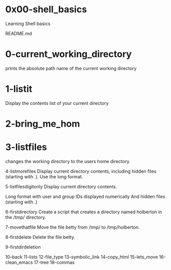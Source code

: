 # 0x00-shell_basics

Learning Shell basics

README.md

# 0-current_working_directory
prints the absolute path name of the current working directory


# 1-listit
Display the contents list of your current directory
# 2-bring_me_hom

# 3-listfiles
changes the working directory to the users home directory.


4-listmorefiles
Display current directory contents, including hidden files (starting with .). Use the long format.

5-listfilesdigitonly
Display current directory contents.

Long format
with user and group IDs displayed numerically
And hidden files (starting with .)

6-firstdirectory
Create a script that creates a directory named holberton in the /tmp/ directory.


7-movethatfile
Move the file betty from /tmp/ to /tmp/holberton.

8-firstdelete
Delete the file betty.

9-firstdirdeletion

10-back
11-lists
12-file_type
13-symbolic_link
14-copy_html
15-lets_move
16-clean_emacs
17-tree
18-commas
